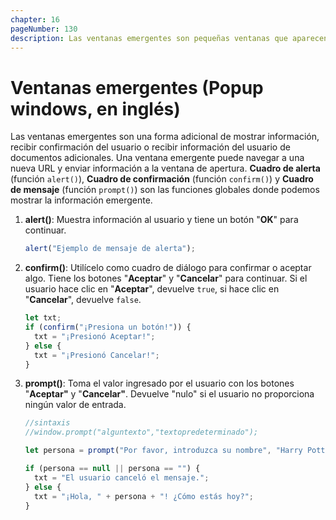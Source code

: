 ```yaml
---
chapter: 16
pageNumber: 130
description: Las ventanas emergentes son pequeñas ventanas que aparecen en la parte superior del navegador principal para proporcionar información. Se utiliza para mostrar notificaciones, alertas, cuadros de diálogo, formularios de inicio de sesión o cualquier otro contenido que deba aparecer temporalmente o en un contexto separado de la página principal.
---
```

# Ventanas emergentes (Popup windows, en inglés)

Las ventanas emergentes son una forma adicional de mostrar información, recibir confirmación del usuario o recibir información del usuario de documentos adicionales. Una ventana emergente puede navegar a una nueva URL y enviar información a la ventana de apertura. **Cuadro de alerta** (función `alert()`), **Cuadro de confirmación** (función `confirm()`) y **Cuadro de mensaje** (función `prompt()`) son las funciones globales donde podemos mostrar la información emergente.

1. **alert()**: Muestra información al usuario y tiene un botón "**OK**" para continuar.

    ```javascript
    alert("Ejemplo de mensaje de alerta");
    ```

2. **confirm()**: Utilícelo como cuadro de diálogo para confirmar o aceptar algo. Tiene los botones "**Aceptar**" y "**Cancelar**" para continuar. Si el usuario hace clic en "**Aceptar**", devuelve `true`, si hace clic en "**Cancelar**", devuelve `false`.

    ```javascript
    let txt;
    if (confirm("¡Presiona un botón!")) {
      txt = "¡Presionó Aceptar!";
    } else {
      txt = "¡Presionó Cancelar!";
    }
    ```

3. **prompt()**: Toma el valor ingresado por el usuario con los botones "**Aceptar"** y "**Cancelar"**. Devuelve "nulo" si el usuario no proporciona ningún valor de entrada.

    ```javascript
    //sintaxis
    //window.prompt("alguntexto","textopredeterminado");

    let persona = prompt("Por favor, introduzca su nombre", "Harry Potter");

    if (persona == null || persona == "") {
      txt = "El usuario canceló el mensaje.";
    } else {
      txt = "¡Hola, " + persona + "! ¿Cómo estás hoy?";
    }
    ```
